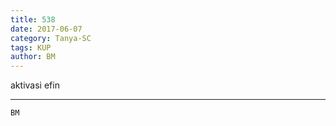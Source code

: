 ```yaml
---
title: 538
date: 2017-06-07
category: Tanya-SC
tags: KUP
author: BM
---
```


aktivasi efin

---



`BM`
